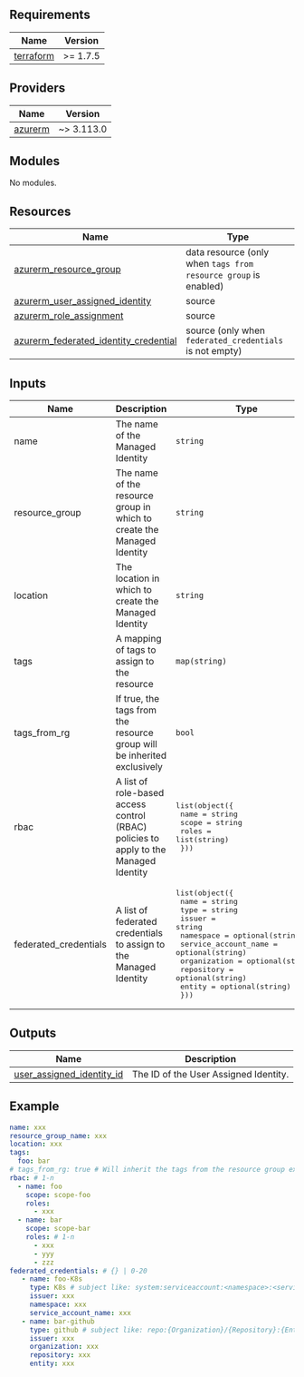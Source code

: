 ## Requirements

| Name | Version |
|------|---------|
| <a name="requirement_terraform"></a> [terraform](#requirement\_terraform) | >= 1.7.5 |

## Providers

| Name | Version |
|------|---------|
| <a name="provider_azurerm"></a> [azurerm](#provider\_azurerm) | ~> 3.113.0 |

## Modules

No modules.

## Resources

| Name | Type |
|------|------|
| [azurerm_resource_group](https://registry.terraform.io/providers/hashicorp/azurerm/latest/docs/data-sources/resource_group.html) | data resource (only when `tags from resource group` is enabled) |
| [azurerm_user_assigned_identity](https://registry.terraform.io/providers/hashicorp/azurerm/latest/docs/resources/user_assigned_identity) | source |
| [azurerm_role_assignment](https://registry.terraform.io/providers/hashicorp/azurerm/2.62.1/docs/resources/role_assignment) | source |
| [azurerm_federated_identity_credential](https://registry.terraform.io/providers/hashicorp/azurerm/latest/docs/resources/federated_identity_credential) | source (only when `federated_credentials` is not empty) |

## Inputs

| Name | Description | Type | Default | Required |
|------|-------------|------|---------|:--------:|
| name | The name of the Managed Identity | `string` | n/a | yes |
| resource_group | The name of the resource group in which to create the Managed Identity | `string` | n/a | yes |
| location | The location in which to create the Managed Identity | `string` | n/a | yes |
| tags | A mapping of tags to assign to the resource | `map(string)` | n/a | no |
| tags_from_rg | If true, the tags from the resource group will be inherited exclusively | `bool` | `false` | no |
| rbac | A list of role-based access control (RBAC) policies to apply to the Managed Identity | <pre>list(object({<br>    name  = string<br>    scope = string<br>    roles = list(string)<br>  }))</pre> | n/a | yes |
| federated_credentials | A list of federated credentials to assign to the Managed Identity | <pre>list(object({<br>    name                 = string<br>    type                 = string<br>    issuer               = string<br>    namespace            = optional(string)<br>    service_account_name = optional(string)<br>    organization         = optional(string)<br>    repository           = optional(string)<br>    entity               = optional(string)<br>  }))</pre> | `{}` | no |

## Outputs

| Name | Description |
|------|-------------|
| <a name="output_user_assigned_identity_id"></a> [user_assigned_identity_id](#output\_user\_assigned\_identity\_id) | The ID of the User Assigned Identity. |

## Example

```yaml
name: xxx
resource_group_name: xxx
location: xxx
tags:
  foo: bar
# tags_from_rg: true # Will inherit the tags from the resource group exclusively
rbac: # 1-n
  - name: foo
    scope: scope-foo
    roles:
      - xxx
  - name: bar
    scope: scope-bar
    roles: # 1-n
      - xxx
      - yyy
      - zzz
federated_credentials: # {} | 0-20
   - name: foo-K8s
     type: K8s # subject like: system:serviceaccount:<namespace>:<serviceaccount>
     issuer: xxx
     namespace: xxx
     service_account_name: xxx
   - name: bar-github
     type: github # subject like: repo:{Organization}/{Repository}:{Entity}
     issuer: xxx
     organization: xxx
     repository: xxx
     entity: xxx
```
